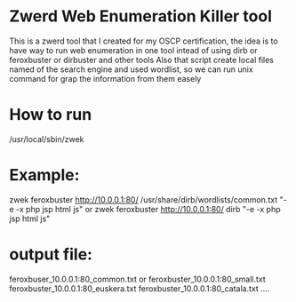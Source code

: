 # Zwerd Web Enumeration Killer tool  
This is a zwerd tool that I created for my OSCP certification,
the idea is to have way to run web enumeration in one tool intead of using dirb or feroxbuster or dirbuster and other tools
Also that script create local files named of the search engine and used wordlist, so we can run unix command for grap the information from them easely

# How to run
/usr/local/sbin/zwek <engine> <url> <wordlist or directory> <options>

# Example:
zwek feroxbuster http://10.0.0.1:80/ /usr/share/dirb/wordlists/common.txt "-e -x php jsp html js"
or
zwek feroxbuster http://10.0.0.1:80/ dirb "-e -x php jsp html js"

# output file:
feroxbuser_10.0.0.1:80_common.txt
or
feroxbuster_10.0.0.1:80_small.txt
feroxbuster_10.0.0.1:80_euskera.txt
feroxbuster_10.0.0.1:80_catala.txt
....
